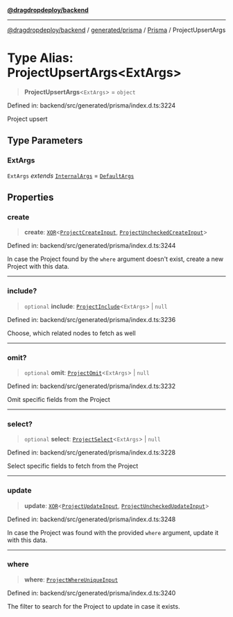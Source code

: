 [**@dragdropdeploy/backend**](../../../../../README.md)

***

[@dragdropdeploy/backend](../../../../../README.md) / [generated/prisma](../../../README.md) / [Prisma](../README.md) / ProjectUpsertArgs

# Type Alias: ProjectUpsertArgs\<ExtArgs\>

> **ProjectUpsertArgs**\<`ExtArgs`\> = `object`

Defined in: backend/src/generated/prisma/index.d.ts:3224

Project upsert

## Type Parameters

### ExtArgs

`ExtArgs` *extends* [`InternalArgs`](../../../runtime/library/type-aliases/InternalArgs.md) = [`DefaultArgs`](../../../runtime/library/type-aliases/DefaultArgs.md)

## Properties

### create

> **create**: [`XOR`](XOR.md)\<[`ProjectCreateInput`](ProjectCreateInput.md), [`ProjectUncheckedCreateInput`](ProjectUncheckedCreateInput.md)\>

Defined in: backend/src/generated/prisma/index.d.ts:3244

In case the Project found by the `where` argument doesn't exist, create a new Project with this data.

***

### include?

> `optional` **include**: [`ProjectInclude`](ProjectInclude.md)\<`ExtArgs`\> \| `null`

Defined in: backend/src/generated/prisma/index.d.ts:3236

Choose, which related nodes to fetch as well

***

### omit?

> `optional` **omit**: [`ProjectOmit`](ProjectOmit.md)\<`ExtArgs`\> \| `null`

Defined in: backend/src/generated/prisma/index.d.ts:3232

Omit specific fields from the Project

***

### select?

> `optional` **select**: [`ProjectSelect`](ProjectSelect.md)\<`ExtArgs`\> \| `null`

Defined in: backend/src/generated/prisma/index.d.ts:3228

Select specific fields to fetch from the Project

***

### update

> **update**: [`XOR`](XOR.md)\<[`ProjectUpdateInput`](ProjectUpdateInput.md), [`ProjectUncheckedUpdateInput`](ProjectUncheckedUpdateInput.md)\>

Defined in: backend/src/generated/prisma/index.d.ts:3248

In case the Project was found with the provided `where` argument, update it with this data.

***

### where

> **where**: [`ProjectWhereUniqueInput`](ProjectWhereUniqueInput.md)

Defined in: backend/src/generated/prisma/index.d.ts:3240

The filter to search for the Project to update in case it exists.
